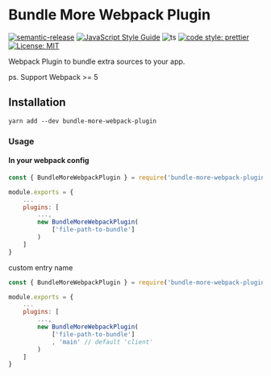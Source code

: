 # Bundle More Webpack Plugin

[![semantic-release](https://img.shields.io/badge/semantic-release-e10079.svg?logo=semantic-release)](https://github.com/semantic-release/semantic-release)
[![JavaScript Style Guide](https://img.shields.io/badge/code_style-standard-brightgreen.svg)](https://standardjs.com)
![ts](https://badgen.net/badge/Built%20With/TypeScript/blue) [![code style: prettier](https://img.shields.io/badge/code_style-prettier-ff69b4.svg?style=flat-square)](https://github.com/prettier/prettier)
[![License: MIT](https://img.shields.io/badge/License-MIT-yellow.svg)](https://opensource.org/licenses/MIT)

Webpack Plugin to bundle extra sources to your app.

ps. Support Webpack >= 5

## Installation

```
yarn add --dev bundle-more-webpack-plugin
```

### Usage

#### In your webpack config

```js
const { BundleMoreWebpackPlugin } = require('bundle-more-webpack-plugin')

module.exports = {
    ...
    plugins: [
        ...,
        new BundleMoreWebpackPlugin(
            ['file-path-to-bundle']
        )
    ]
}
```

custom entry name

```js
const { BundleMoreWebpackPlugin } = require('bundle-more-webpack-plugin')

module.exports = {
    ...
    plugins: [
        ...,
        new BundleMoreWebpackPlugin(
            ['file-path-to-bundle']
            , 'main' // default 'client'
        )
    ]
}
```
